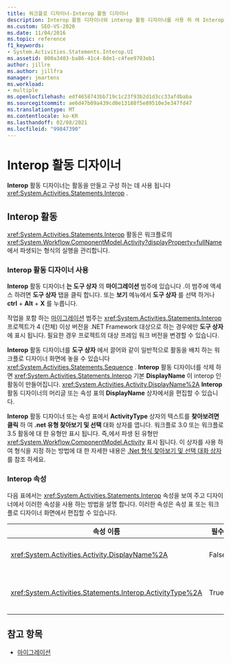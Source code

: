 ```yaml
---
title: 워크플로 디자이너-Interop 활동 디자이너
description: Interop 활동 디자이너와 interop 활동 디자이너를 사용 하 여 Interop 활동을 만들고 구성 하는 방법에 대해 알아봅니다.
ms.custom: SEO-VS-2020
ms.date: 11/04/2016
ms.topic: reference
f1_keywords:
- System.Activities.Statements.Interop.UI
ms.assetid: 800a3403-ba86-41c4-8de1-c4fee9703eb1
author: jillre
ms.author: jillfra
manager: jmartens
ms.workload:
- multiple
ms.openlocfilehash: edf4658743bb719c1c23f93b2d1d3cc33afdbaba
ms.sourcegitcommit: ae6d47b09a439cd0e13180f5e89510e3e347fd47
ms.translationtype: MT
ms.contentlocale: ko-KR
ms.lasthandoff: 02/08/2021
ms.locfileid: "99847390"
---
```

# <a name="interop-activity-designer"></a>Interop 활동 디자이너

**Interop** 활동 디자이너는 활동을 만들고 구성 하는 데 사용 됩니다 <xref:System.Activities.Statements.Interop> .

## <a name="the-interop-activity"></a>Interop 활동

<xref:System.Activities.Statements.Interop> 활동은 워크플로의 <xref:System.Workflow.ComponentModel.Activity?displayProperty=fullName>에서 파생되는 형식의 실행을 관리합니다.

### <a name="use-the-interop-activity-designer"></a>Interop 활동 디자이너 사용

**Interop** 활동 디자이너 **는 도구 상자** 의 **마이그레이션** 범주에 있습니다 .이 범주에 액세스 하려면 **도구 상자** 탭을 클릭 합니다. 또는 **보기** 메뉴에서 **도구 상자** 를 선택 하거나 **ctrl** + **Alt** + **X** 를 누릅니다.

작업을 포함 하는 [마이그레이션](../workflow-designer/migration-activity-designers.md) 범주는 <xref:System.Activities.Statements.Interop> 프로젝트가 4 (전체) 이상 버전을 .NET Framework 대상으로 하는 경우에만 **도구 상자** 에 표시 됩니다. 필요한 경우 프로젝트의 대상 프레임 워크 버전을 변경할 수 있습니다.

**Interop** 활동 디자이너를 **도구 상자** 에서 끌어와 같이 일반적으로 활동을 배치 하는 워크플로 디자이너 화면에 놓을 수 있습니다 <xref:System.Activities.Statements.Sequence> . **Interop** 활동 디자이너를 삭제 하면 <xref:System.Activities.Statements.Interop> 기본 **DisplayName** 이 interop 인 활동이 만들어집니다. <xref:System.Activities.Activity.DisplayName%2A> **Interop** 활동 디자이너의 머리글 또는 속성 표의 **DisplayName** 상자에서을 편집할 수 있습니다.

**Interop** 활동 디자이너 또는 속성 표에서 **ActivityType** 상자의 텍스트를 **찾아보려면 클릭** 하 여 **.net 유형 찾아보기 및 선택** 대화 상자를 엽니다. 워크플로 3.0 또는 워크플로 3.5 활동에 대 한 유형만 표시 됩니다. 즉,에서 파생 된 유형만 <xref:System.Workflow.ComponentModel.Activity> 표시 됩니다. 이 상자를 사용 하 여 형식을 지정 하는 방법에 대 한 자세한 내용은 [.Net 형식 찾아보기 및 선택 대화 상자](../workflow-designer/browse-and-select-a-dotnet-type-dialog-box.md)를 참조 하세요.

### <a name="the-interop-properties"></a>Interop 속성

다음 표에서는 <xref:System.Activities.Statements.Interop> 속성을 보여 주고 디자이너에서 이러한 속성을 사용 하는 방법을 설명 합니다. 이러한 속성은 속성 표 또는 워크플로 디자이너 화면에서 편집할 수 있습니다.

|속성 이름|필수|사용량|
|-|--------------|-|
|<xref:System.Activities.Activity.DisplayName%2A>|False|<xref:System.Activities.Statements.Interop> 활동의 이름입니다. 기본값은 **Interop** 입니다. 표시 이름은 필수는 아니지만 하나를 제공 하는 것이 좋습니다.|
|<xref:System.Activities.Statements.Interop.ActivityType%2A>|True|<xref:System.Activities.Statements.Interop> 활동에 포함된 활동의 형식을 지정합니다. 지정된 이 형식은 <xref:System.Workflow.ComponentModel.Activity>에서 파생된 것이어야 합니다.|

## <a name="see-also"></a>참고 항목

- [마이그레이션](../workflow-designer/migration-activity-designers.md)